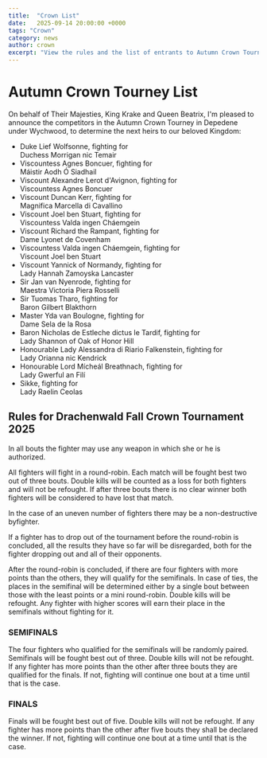```yaml
---
title:  "Crown List"
date:   2025-09-14 20:00:00 +0000
tags: "Crown"
category: news
author: crown
excerpt: "View the rules and the list of entrants to Autumn Crown Tournament."
---
```


# Autumn Crown Tourney List

On behalf of Their Majesties, King Krake and Queen Beatrix, I'm pleased to announce the competitors in the Autumn Crown Tourney in Depedene under Wychwood, to determine the next heirs to our beloved Kingdom:

- Duke Lief Wolfsonne, fighting for<br>Duchess Morrigan nic Temair
- Viscountess Agnes Boncuer, fighting for<br>Máistir Aodh Ó Siadhail
- Viscount Alexandre Lerot d'Avignon, fighting for<br>Viscountess Agnes Boncuer
- Viscount Duncan Kerr, fighting for<br>Magnifica Marcella di Cavallino
- Viscount Joel ben Stuart, fighting for<br>Viscountess Valda ingen Cháemgein
- Viscount Richard the Rampant, fighting for<br>Dame Lyonet de Covenham
- Viscountess Valda ingen Cháemgein, fighting for<br>Viscount Joel ben Stuart
- Viscount Yannick of Normandy, fighting for<br>Lady Hannah Zamoyska Lancaster
- Sir Jan van Nyenrode, fighting for<br>Maestra Victoria Piera Rosselli
- Sir Tuomas Tharo, fighting for<br>Baron Gilbert Blakthorn
- Master Yda van Boulogne, fighting for<br>Dame Sela de la Rosa
- Baron Nicholas de Estleche dictus le Tardif, fighting for<br>Lady Shannon of Oak of Honor Hill
- Honourable Lady Alessandra di Riario Falkenstein, fighting for<br>Lady Orianna nic Kendrick
- Honourable Lord Mícheál Breathnach, fighting for<br>Lady Gwerful an Filí
- Sikke, fighting for<br>Lady Raelin Ceolas

## Rules for Drachenwald Fall Crown Tournament 2025

In all bouts the fighter may use any weapon in which she or he is authorized.

All fighters will fight in a round-robin. Each match will be fought best two out of three bouts. Double kills will be counted as a loss for both fighters and will not be refought. If after three bouts there is no clear winner both fighters will be considered to have lost that match.

In the case of an uneven number of fighters there may be a non-destructive byfighter.

If a fighter has to drop out of the tournament before the round-robin is concluded, all the results they have so far will be disregarded, both for the fighter dropping out and all of their opponents.

After the round-robin is concluded, if there are four fighters with more points than the others, they will qualify for the semifinals. In case of ties, the places in the semifinal will be determined either by a single bout between those with the least points or a mini round-robin. Double kills will be refought. Any fighter with higher scores will earn their place in the semifinals without fighting for it.

### SEMIFINALS

The four fighters who qualified for the semifinals will be randomly paired. Semifinals will be fought best out of three. Double kills will not be refought. If any fighter has more points than the other after three bouts they are qualified for the finals. If not, fighting will continue one bout at a time until that is the case.

### FINALS

Finals will be fought best out of five. Double kills will not be refought. If any fighter has more points than the other after five bouts they shall be declared the winner. If not, fighting will continue one bout at a time until that is the case.

